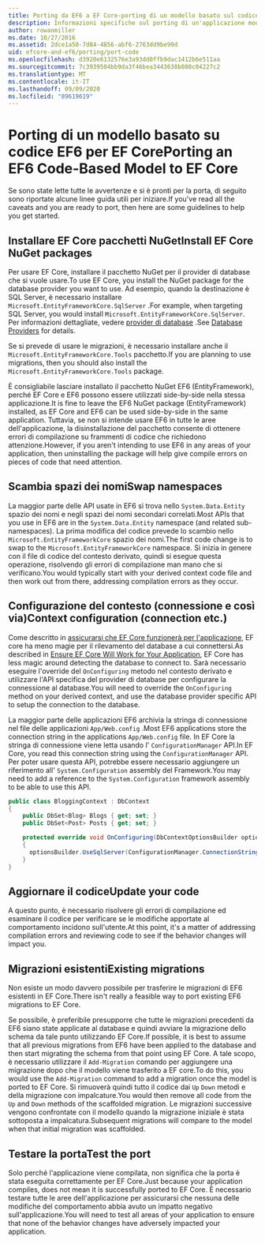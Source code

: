 ```yaml
---
title: Porting da EF6 a EF Core-porting di un modello basato sul codice-EF
description: Informazioni specifiche sul porting di un'applicazione modello basata su codice Entity Framework 6 per Entity Framework Core
author: rowanmiller
ms.date: 10/27/2016
ms.assetid: 2dce1a50-7d84-4856-abf6-2763dd9be99d
uid: efcore-and-ef6/porting/port-code
ms.openlocfilehash: d3920e6132576e3a93dd0ffb9dac1412b6e511aa
ms.sourcegitcommit: 7c3939504bb9da3f46bea3443638b808c04227c2
ms.translationtype: MT
ms.contentlocale: it-IT
ms.lasthandoff: 09/09/2020
ms.locfileid: "89619619"
---
```

# <a name="porting-an-ef6-code-based-model-to-ef-core"></a><span data-ttu-id="50383-103">Porting di un modello basato su codice EF6 per EF Core</span><span class="sxs-lookup"><span data-stu-id="50383-103">Porting an EF6 Code-Based Model to EF Core</span></span>

<span data-ttu-id="50383-104">Se sono state lette tutte le avvertenze e si è pronti per la porta, di seguito sono riportate alcune linee guida utili per iniziare.</span><span class="sxs-lookup"><span data-stu-id="50383-104">If you've read all the caveats and you are ready to port, then here are some guidelines to help you get started.</span></span>

## <a name="install-ef-core-nuget-packages"></a><span data-ttu-id="50383-105">Installare EF Core pacchetti NuGet</span><span class="sxs-lookup"><span data-stu-id="50383-105">Install EF Core NuGet packages</span></span>

<span data-ttu-id="50383-106">Per usare EF Core, installare il pacchetto NuGet per il provider di database che si vuole usare.</span><span class="sxs-lookup"><span data-stu-id="50383-106">To use EF Core, you install the NuGet package for the database provider you want to use.</span></span> <span data-ttu-id="50383-107">Ad esempio, quando la destinazione è SQL Server, è necessario installare `Microsoft.EntityFrameworkCore.SqlServer` .</span><span class="sxs-lookup"><span data-stu-id="50383-107">For example, when targeting SQL Server, you would install `Microsoft.EntityFrameworkCore.SqlServer`.</span></span> <span data-ttu-id="50383-108">Per informazioni dettagliate, vedere [provider di database](xref:core/providers/index) .</span><span class="sxs-lookup"><span data-stu-id="50383-108">See [Database Providers](xref:core/providers/index) for details.</span></span>

<span data-ttu-id="50383-109">Se si prevede di usare le migrazioni, è necessario installare anche il `Microsoft.EntityFrameworkCore.Tools` pacchetto.</span><span class="sxs-lookup"><span data-stu-id="50383-109">If you are planning to use migrations, then you should also install the `Microsoft.EntityFrameworkCore.Tools` package.</span></span>

<span data-ttu-id="50383-110">È consigliabile lasciare installato il pacchetto NuGet EF6 (EntityFramework), perché EF Core e EF6 possono essere utilizzati side-by-side nella stessa applicazione.</span><span class="sxs-lookup"><span data-stu-id="50383-110">It is fine to leave the EF6 NuGet package (EntityFramework) installed, as EF Core and EF6 can be used side-by-side in the same application.</span></span> <span data-ttu-id="50383-111">Tuttavia, se non si intende usare EF6 in tutte le aree dell'applicazione, la disinstallazione del pacchetto consente di ottenere errori di compilazione su frammenti di codice che richiedono attenzione.</span><span class="sxs-lookup"><span data-stu-id="50383-111">However, if you aren't intending to use EF6 in any areas of your application, then uninstalling the package will help give compile errors on pieces of code that need attention.</span></span>

## <a name="swap-namespaces"></a><span data-ttu-id="50383-112">Scambia spazi dei nomi</span><span class="sxs-lookup"><span data-stu-id="50383-112">Swap namespaces</span></span>

<span data-ttu-id="50383-113">La maggior parte delle API usate in EF6 si trova nello `System.Data.Entity` spazio dei nomi e negli spazi dei nomi secondari correlati.</span><span class="sxs-lookup"><span data-stu-id="50383-113">Most APIs that you use in EF6 are in the `System.Data.Entity` namespace (and related sub-namespaces).</span></span> <span data-ttu-id="50383-114">La prima modifica del codice prevede lo scambio nello `Microsoft.EntityFrameworkCore` spazio dei nomi.</span><span class="sxs-lookup"><span data-stu-id="50383-114">The first code change is to swap to the `Microsoft.EntityFrameworkCore` namespace.</span></span> <span data-ttu-id="50383-115">Si inizia in genere con il file di codice del contesto derivato, quindi si esegue questa operazione, risolvendo gli errori di compilazione man mano che si verificano.</span><span class="sxs-lookup"><span data-stu-id="50383-115">You would typically start with your derived context code file and then work out from there, addressing compilation errors as they occur.</span></span>

## <a name="context-configuration-connection-etc"></a><span data-ttu-id="50383-116">Configurazione del contesto (connessione e così via)</span><span class="sxs-lookup"><span data-stu-id="50383-116">Context configuration (connection etc.)</span></span>

<span data-ttu-id="50383-117">Come descritto in [assicurarsi che EF Core funzionerà per l'applicazione](xref:efcore-and-ef6/porting/index), EF core ha meno magie per il rilevamento del database a cui connettersi.</span><span class="sxs-lookup"><span data-stu-id="50383-117">As described in [Ensure EF Core Will Work for Your Application](xref:efcore-and-ef6/porting/index), EF Core has less magic around detecting the database to connect to.</span></span> <span data-ttu-id="50383-118">Sarà necessario eseguire l'override del `OnConfiguring` metodo nel contesto derivato e utilizzare l'API specifica del provider di database per configurare la connessione al database.</span><span class="sxs-lookup"><span data-stu-id="50383-118">You will need to override the `OnConfiguring` method on your derived context, and use the database provider specific API to setup the connection to the database.</span></span>

<span data-ttu-id="50383-119">La maggior parte delle applicazioni EF6 archivia la stringa di connessione nel file delle applicazioni `App/Web.config` .</span><span class="sxs-lookup"><span data-stu-id="50383-119">Most EF6 applications store the connection string in the applications `App/Web.config` file.</span></span> <span data-ttu-id="50383-120">In EF Core la stringa di connessione viene letta usando l' `ConfigurationManager` API.</span><span class="sxs-lookup"><span data-stu-id="50383-120">In EF Core, you read this connection string using the `ConfigurationManager` API.</span></span> <span data-ttu-id="50383-121">Per poter usare questa API, potrebbe essere necessario aggiungere un riferimento all' `System.Configuration` assembly del Framework.</span><span class="sxs-lookup"><span data-stu-id="50383-121">You may need to add a reference to the `System.Configuration` framework assembly to be able to use this API.</span></span>

``` csharp
public class BloggingContext : DbContext
{
    public DbSet<Blog> Blogs { get; set; }
    public DbSet<Post> Posts { get; set; }

    protected override void OnConfiguring(DbContextOptionsBuilder optionsBuilder)
    {
      optionsBuilder.UseSqlServer(ConfigurationManager.ConnectionStrings["BloggingDatabase"].ConnectionString);
    }
}
```

## <a name="update-your-code"></a><span data-ttu-id="50383-122">Aggiornare il codice</span><span class="sxs-lookup"><span data-stu-id="50383-122">Update your code</span></span>

<span data-ttu-id="50383-123">A questo punto, è necessario risolvere gli errori di compilazione ed esaminare il codice per verificare se le modifiche apportate al comportamento incidono sull'utente.</span><span class="sxs-lookup"><span data-stu-id="50383-123">At this point, it's a matter of addressing compilation errors and reviewing code to see if the behavior changes will impact you.</span></span>

## <a name="existing-migrations"></a><span data-ttu-id="50383-124">Migrazioni esistenti</span><span class="sxs-lookup"><span data-stu-id="50383-124">Existing migrations</span></span>

<span data-ttu-id="50383-125">Non esiste un modo davvero possibile per trasferire le migrazioni di EF6 esistenti in EF Core.</span><span class="sxs-lookup"><span data-stu-id="50383-125">There isn't really a feasible way to port existing EF6 migrations to EF Core.</span></span>

<span data-ttu-id="50383-126">Se possibile, è preferibile presupporre che tutte le migrazioni precedenti da EF6 siano state applicate al database e quindi avviare la migrazione dello schema da tale punto utilizzando EF Core.</span><span class="sxs-lookup"><span data-stu-id="50383-126">If possible, it is best to assume that all previous migrations from EF6 have been applied to the database and then start migrating the schema from that point using EF Core.</span></span> <span data-ttu-id="50383-127">A tale scopo, è necessario utilizzare il `Add-Migration` comando per aggiungere una migrazione dopo che il modello viene trasferito a EF core.</span><span class="sxs-lookup"><span data-stu-id="50383-127">To do this, you would use the `Add-Migration` command to add a migration once the model is ported to EF Core.</span></span> <span data-ttu-id="50383-128">Si rimuoverà quindi tutto il codice dai `Up` `Down` metodi e della migrazione con impalcature.</span><span class="sxs-lookup"><span data-stu-id="50383-128">You would then remove all code from the `Up` and `Down` methods of the scaffolded migration.</span></span> <span data-ttu-id="50383-129">Le migrazioni successive vengono confrontate con il modello quando la migrazione iniziale è stata sottoposta a impalcatura.</span><span class="sxs-lookup"><span data-stu-id="50383-129">Subsequent migrations will compare to the model when that initial migration was scaffolded.</span></span>

## <a name="test-the-port"></a><span data-ttu-id="50383-130">Testare la porta</span><span class="sxs-lookup"><span data-stu-id="50383-130">Test the port</span></span>

<span data-ttu-id="50383-131">Solo perché l'applicazione viene compilata, non significa che la porta è stata eseguita correttamente per EF Core.</span><span class="sxs-lookup"><span data-stu-id="50383-131">Just because your application compiles, does not mean it is successfully ported to EF Core.</span></span> <span data-ttu-id="50383-132">È necessario testare tutte le aree dell'applicazione per assicurarsi che nessuna delle modifiche del comportamento abbia avuto un impatto negativo sull'applicazione.</span><span class="sxs-lookup"><span data-stu-id="50383-132">You will need to test all areas of your application to ensure that none of the behavior changes have adversely impacted your application.</span></span>

